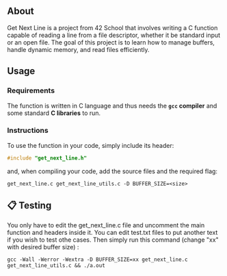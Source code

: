 ## About
Get Next Line is a project from 42 School that involves writing a C function capable of reading a line from a file descriptor, whether it be standard input or an open file.
The goal of this project is to learn how to manage buffers, handle dynamic memory, and read files efficiently.

## Usage
### Requirements

The function is written in C language and thus needs the **`gcc` compiler** and some standard **C libraries** to run.

### Instructions

To use the function in your code, simply include its header:

```C
#include "get_next_line.h"
```

and, when compiling your code, add the source files and the required flag:

```shell
get_next_line.c get_next_line_utils.c -D BUFFER_SIZE=<size>
```

## 📋 Testing

You only have to edit the get_next_line.c file and uncomment the main function and headers inside it.
You can edit test.txt files to put another text if you wish to test othe cases.
Then simply run this command (change "xx" with desired buffer size) :

```shell
gcc -Wall -Werror -Wextra -D BUFFER_SIZE=xx get_next_line.c get_next_line_utils.c && ./a.out
```
